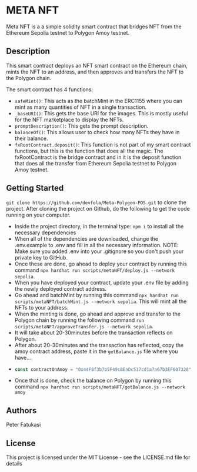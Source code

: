 # META NFT
Meta NFT is a a simple solidity smart contract that bridges NFT from the Ethereum Sepolia testnet to Polygon Amoy testnet. 

## Description
This smart contract deploys an NFT smart contract on the Ethereum chain, mints the NFT to an address, and then approves and transfers the NFT to the Polygon chain.

The smart contract has 4 functions:

- ```safeMint()```: This acts as the batchMint in the ERC1155 where you can mint as many quantities of NFT in a single transaction.
-  ```_baseURI()```: This gets the base URI for the images. This is mostly useful for the NFT marketplace to display the NFTs.
- ```promptDescription()```: This gets the prompt description.
- ```balanceOf()```: This allows user to check how many NFTs they have in their balance.
- ```fxRootContract.deposit()```: This function is not part of my smart contract functions, but this is the function that does all the magic. The fxRootContract is the bridge contract and in it is the deposit function that does all the transfer from Ethereum Sepolia testnet to Polygon Amoy testnet.

## Getting Started
```git clone https://github.com/devfola/Meta-Polygon-POS.git``` to clone the project. 
After cloning the project on Github, do the following to get the code running on your computer.

- Inside the project directory, in the terminal type: ```npm i``` to install all the necessary dependencies
- When all of the dependencies are downloaded, change the .env.example to .env and fill in all the necessary information. NOTE: Make sure you added .env into your .gitignore so you don't push your private key to GitHub.
- Once these are done, go ahead to deploy your contract by running this command ```npx hardhat run scripts/metaNFT/deploy.js --network sepolia```. 
- When you have deployed your contract, update your .env file by adding the newly deployed contract address.
- Go ahead and batchMint by running this command ```npx hardhat run scripts/metaNFT/batchMint.js --network sepolia```. This will mint all the NFTs to your address.
- When the minting is done, go ahead and approve and transfer to the Polygon chain by running the following command ```run scripts/metaNFT/approveTransfer.js --network sepolia```. 
- It will take about 20-30minutes before the transaction reflects on Polygon.
- After about 20-30minutes and the transaction has reflected, copy the amoy contract address, paste it in the ```getBalance.js``` file where you have...
- ```javascript
  const contractOnAmoy = "0x44F8f3b7b5F49cBEaDc517cd1a7a67b3EF607328";
  ```
- Once that is done, check the balance on Polygon by running this command ```npx hardhat run scripts/metaNFT/getBalance.js --network amoy```

## Authors
Peter Fatukasi

## License
This project is licensed under the MIT License - see the LICENSE.md file for details
